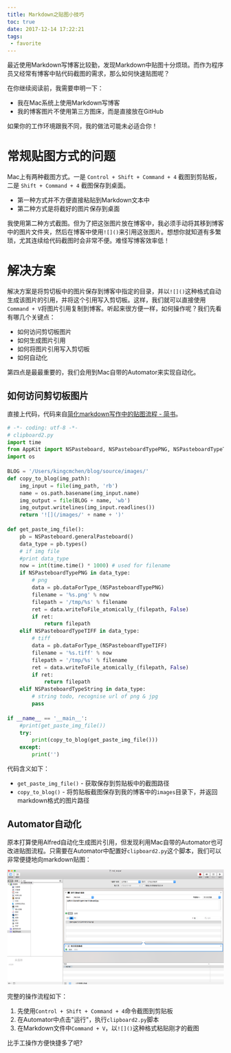 ```yaml
---
title: Markdown之贴图小技巧
toc: true
date: 2017-12-14 17:22:21
tags:
 - favorite
---
```


最近使用Markdown写博客比较勤，发现Markdown中贴图十分烦琐。而作为程序员又经常有博客中贴代码截图的需求，那么如何快速贴图呢？
<!--more-->
在你继续阅读前，我需要申明一下：

+ 我在Mac系统上使用Markdown写博客
+ 我的博客图片不使用第三方图床，而是直接放在GitHub

如果你的工作环境跟我不同，我的做法可能未必适合你！

# 常规贴图方式的问题
Mac上有两种截图方式。一是 `Control + Shift + Command + 4` 截图到剪贴板，二是 `Shift + Command + 4` 截图保存到桌面。

+ 第一种方式并不方便直接粘贴到Markdown文本中
+ 第二种方式是将截好的图片保存到桌面

我使用第二种方式截图。但为了把这张图片放在博客中，我必须手动将其移到博客中的图片文件夹，然后在博客中使用`![]()`来引用这张图片。想想你就知道有多繁琐，尤其连续给代码截图时会非常不便。难怪写博客效率低！

# 解决方案
解决方案是将剪切板中的图片保存到博客中指定的目录，并以`![]()`这种格式自动生成该图片的引用，并将这个引用写入剪切板。这样，我们就可以直接使用`Command + V`将图片引用复制到博客。听起来很方便一样，如何操作呢？我们先看有哪几个关键点：

+ 如何访问剪切板图片
+ 如何生成图片引用
+ 如何将图片引用写入剪切板
+ 如何自动化

第四点是最最重要的，我们会用到Mac自带的Automator来实现自动化。

## 如何访问剪切板图片
直接上代码，代码来自[简化markdown写作中的贴图流程 - 简书](http://www.jianshu.com/p/7bd4e6ed99be)。

```python
# -*- coding: utf-8 -*-
# clipboard2.py
import time
from AppKit import NSPasteboard, NSPasteboardTypePNG, NSPasteboardTypeTIFF
import os

BLOG = '/Users/kingcmchen/blog/source/images/'
def copy_to_blog(img_path):
    img_input = file(img_path, 'rb')
    name = os.path.basename(img_input.name)
    img_output = file(BLOG + name, 'wb')
    img_output.writelines(img_input.readlines())
    return '![](/images/' + name + ')' 

def get_paste_img_file():
    pb = NSPasteboard.generalPasteboard()
    data_type = pb.types()
    # if img file
    #print data_type
    now = int(time.time() * 1000) # used for filename
    if NSPasteboardTypePNG in data_type:
        # png
        data = pb.dataForType_(NSPasteboardTypePNG)
        filename = '%s.png' % now
        filepath = '/tmp/%s' % filename
        ret = data.writeToFile_atomically_(filepath, False)
        if ret:
            return filepath
    elif NSPasteboardTypeTIFF in data_type:
        # tiff
        data = pb.dataForType_(NSPasteboardTypeTIFF)
        filename = '%s.tiff' % now
        filepath = '/tmp/%s' % filename
        ret = data.writeToFile_atomically_(filepath, False)
        if ret:
            return filepath
    elif NSPasteboardTypeString in data_type:
        # string todo, recognise url of png & jpg
        pass

if __name__ == '__main__':
    #print(get_paste_img_file())
    try:
        print(copy_to_blog(get_paste_img_file()))
    except:
        print('')
```

代码含义如下：

+ `get_paste_img_file()` - 获取保存到剪贴板中的截图路径
+ `copy_to_blog()` - 将剪贴板截图保存到我的博客中的`images`目录下，并返回markdown格式的图片路径

<!--
# Alfred自动化
1. 下载安装[Alfred - Productivity App for Mac OS X](https://www.alfredapp.com/)
2. 解锁Alfred Workflows功能。好吧，这个花钱的，19美元
3. 

...今天没有带信用卡，搞不定...


http://www.jianshu.com/p/7bd4e6ed99be

https://www.zhihu.com/question/20656680

http://www.jianshu.com/p/e9f3352c785f

http://www.jianshu.com/p/0e78168da7ab
-->

## Automator自动化
原本打算使用Alfred自动化生成图片引用，但发现利用Mac自带的Automator也可改进贴图流程。只需要在Automator中配置好`clipboard2.py`这个脚本，我们可以非常便捷地向markdown贴图：

![](/images/1513241525096.png)

完整的操作流程如下：

1. 先使用`Control + Shift + Command + 4`命令截图到剪贴板
2. 在Automator中点击"运行"，执行`clipboard2.py`脚本
3. 在Markdown文件中`Command + V`，以`![]()`这种格式粘贴刚才的截图

比手工操作方便快捷多了吧?